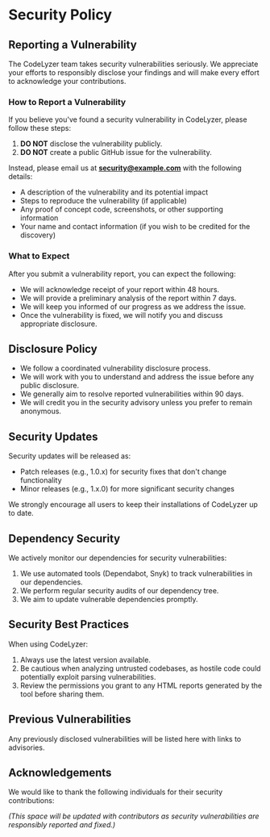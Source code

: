 # Security Policy

## Reporting a Vulnerability

The CodeLyzer team takes security vulnerabilities seriously. We appreciate your efforts to responsibly disclose your findings and will make every effort to acknowledge your contributions.

### How to Report a Vulnerability

If you believe you've found a security vulnerability in CodeLyzer, please follow these steps:

1. **DO NOT** disclose the vulnerability publicly.
2. **DO NOT** create a public GitHub issue for the vulnerability.

Instead, please email us at **security@example.com** with the following details:

- A description of the vulnerability and its potential impact
- Steps to reproduce the vulnerability (if applicable)
- Any proof of concept code, screenshots, or other supporting information
- Your name and contact information (if you wish to be credited for the discovery)

### What to Expect

After you submit a vulnerability report, you can expect the following:

- We will acknowledge receipt of your report within 48 hours.
- We will provide a preliminary analysis of the report within 7 days.
- We will keep you informed of our progress as we address the issue.
- Once the vulnerability is fixed, we will notify you and discuss appropriate disclosure.

## Disclosure Policy

- We follow a coordinated vulnerability disclosure process.
- We will work with you to understand and address the issue before any public disclosure.
- We generally aim to resolve reported vulnerabilities within 90 days.
- We will credit you in the security advisory unless you prefer to remain anonymous.

## Security Updates

Security updates will be released as:

- Patch releases (e.g., 1.0.x) for security fixes that don't change functionality
- Minor releases (e.g., 1.x.0) for more significant security changes

We strongly encourage all users to keep their installations of CodeLyzer up to date.

## Dependency Security

We actively monitor our dependencies for security vulnerabilities:

1. We use automated tools (Dependabot, Snyk) to track vulnerabilities in our dependencies.
2. We perform regular security audits of our dependency tree.
3. We aim to update vulnerable dependencies promptly.

## Security Best Practices

When using CodeLyzer:

1. Always use the latest version available.
2. Be cautious when analyzing untrusted codebases, as hostile code could potentially exploit parsing vulnerabilities.
3. Review the permissions you grant to any HTML reports generated by the tool before sharing them.

## Previous Vulnerabilities

Any previously disclosed vulnerabilities will be listed here with links to advisories.

## Acknowledgements

We would like to thank the following individuals for their security contributions:

_(This space will be updated with contributors as security vulnerabilities are responsibly reported and fixed.)_ 
